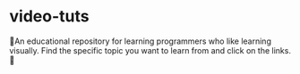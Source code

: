 # video-tuts
🌟An educational repository for learning programmers who like learning visually. Find the specific topic you want to learn from and click on the links.🌟


